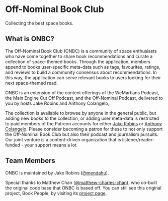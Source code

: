 # Off-Nominal Book Club
Collecting the best space books.

## What is ONBC?

The Off-Nominal Book Club (ONBC) is a community of space enthusiasts who have come together to share book recommendations and curate a collection of space-themed books. Through the application, members append to books user-specific meta-data such as tags, favourites, ratings, and reviews to build a community consensus about recommendations. In this way, the application can serve relevant books to users looking for their next space-themed read.

ONBC is an extension of the content offerings of the WeMartians Podcast, the Main Engine Cut Off Podcast, and the Off-Nominal Podcast, delivered to you by hosts Jake Robins and Anthony Colangelo,.

The collection is available to browse by anyone in the general public, but adding new books to the collection, or adding user meta-data is restricted to paid members of the Patreon accounts for either [Jake Robins](https://www.patreon.com/wemartians) or [Anthony Colangelo](https://www.patreon.com/meco). Please consider becoming a patron for these to not only support the Off-Nominal Book Club but also their podcast and journalism pursuits. Our joint venture is a content-driven organization that is listener/reader-funded - your support means a lot.

## Team Members

ONBC is maintained by Jake Robins ([@mendahu](https://github.com/mendahu)).

Special thanks to Matthew Chan ([@matthew-charles-chan](https://github.com/matthew-charles-chan)), who co-built the original code base that ONBC is based off. You can still see this original project, Book People, by visiting its [project page](https://github.com/mendahu/book-club).